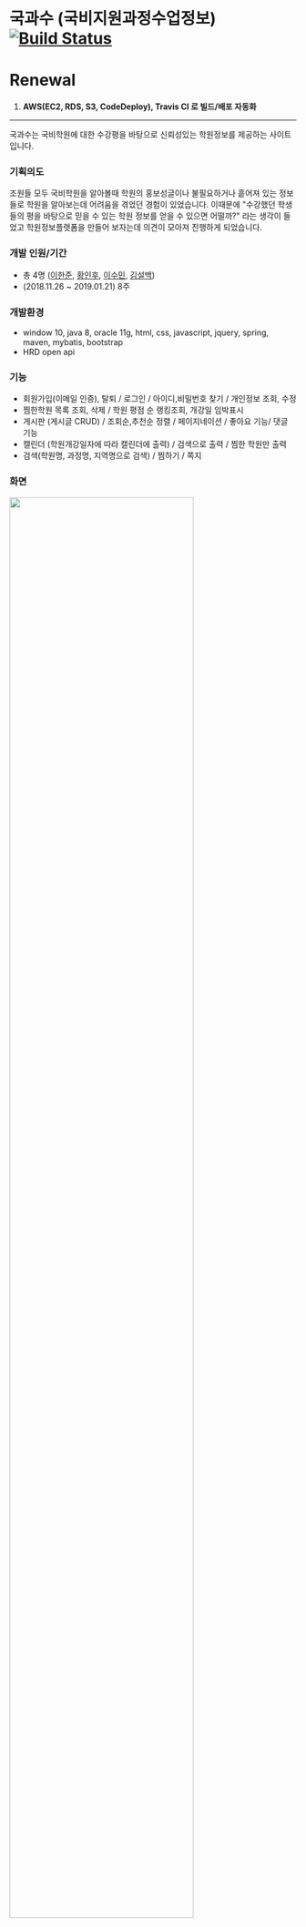 # 국과수 (국비지원과정수업정보) [![Build Status](https://travis-ci.org/joonth/NAI_HK_TeamProject_Renewal.svg?branch=master)](https://travis-ci.org/joonth/NAI_HK_TeamProject_Renewal)

# Renewal

1. **AWS(EC2, RDS, S3, CodeDeploy), Travis CI 로 빌드/배포 자동화**

---

국과수는 국비학원에 대한 수강평을 바탕으로 신뢰성있는 학원정보를 제공하는 사이트 입니다.

### 기획의도
조원들 모두 국비학원을 알아볼때 학원의 홍보성글이나 불필요하거나 흩어져 있는 정보들로 학원을 알아보는데 어려움을 겪었던 경험이 있었습니다. 이때문에 "수강했던 학생들의 평을 바탕으로 믿을 수 있는 학원 정보를 얻을 수 있으면 어떨까?" 라는 생각이 들었고 학원정보플랫폼을 만들어 보자는데 의견이 모아져 진행하게 되었습니다.

### 개발 인원/기간
- 총 4명 ([이한준](https://github.com/joonth), [황인후](https://github.com/hwanginhoo), [이수민](https://github.com/leelee31), [김설백](https://github.com/xhrl8649))
- (2018.11.26 ~ 2019.01.21) 8주

### 개발환경
- window 10, java 8, oracle 11g, html, css, javascript, jquery, spring, maven, mybatis, bootstrap
- HRD open api


### 기능
- 회원가입(이메일 인증), 탈퇴 / 로그인 / 아이디,비밀번호 찾기 / 개인정보 조회, 수정
- 찜한학원 목록 조회, 삭제 / 학원 평점 순 랭킹조회, 개강일 임박표시
- 게시판 (게시글 CRUD) / 조회순,추천순 정렬 / 페이지네이션 / 좋아요 기능/ 댓글 기능
- 캘린더 (학원개강일자에 따라 캘린더에 출력) / 검색으로 출력 / 찜한 학원만 출력
- 검색(학원명, 과정명, 지역명으로 검색) / 찜하기 / 쪽지 

### 화면
<img src="https://user-images.githubusercontent.com/43812627/51447234-4d732080-1d5f-11e9-9836-fe6496ac2d3d.png" width="80%" height="80%">

<img src="https://user-images.githubusercontent.com/43812627/51447204-2288cc80-1d5f-11e9-8713-0dda8a06438f.png" width="80%" height="80%">

<img src="https://user-images.githubusercontent.com/43812627/51447211-23b9f980-1d5f-11e9-92f9-7894e3650ffb.png" width="80%" height="80%">

<img src="https://user-images.githubusercontent.com/43812627/51447209-23216300-1d5f-11e9-9a60-9923d3293f44.png" width="80%" height="80%">

<img src="https://user-images.githubusercontent.com/43812627/51447205-2288cc80-1d5f-11e9-98de-e7a4f27fe0e8.png" width="80%" 
height="80%">

<img src="https://user-images.githubusercontent.com/43812627/51447206-2288cc80-1d5f-11e9-9065-2bf0ed908553.png" width="80%" height="80%">

<img src="https://user-images.githubusercontent.com/43812627/51447208-2288cc80-1d5f-11e9-9bf5-d5ac71e311d0.png" width="80%" height="80%">

<img src="https://user-images.githubusercontent.com/43812627/51447210-23216300-1d5f-11e9-8db3-22a14293709f.png" width="80%" height="80%">

<img src="https://user-images.githubusercontent.com/43812627/51447212-23b9f980-1d5f-11e9-97b0-97aca3ec9e99.png" width="80%" height="80%">
